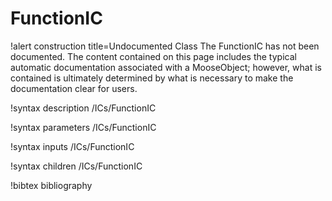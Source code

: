 <!-- MOOSE Documentation Stub: Remove this when content is added. -->

# FunctionIC

!alert construction title=Undocumented Class
The FunctionIC has not been documented. The content contained on this page includes the
typical automatic documentation associated with a MooseObject; however, what is contained is
ultimately determined by what is necessary to make the documentation clear for users.

!syntax description /ICs/FunctionIC

!syntax parameters /ICs/FunctionIC

!syntax inputs /ICs/FunctionIC

!syntax children /ICs/FunctionIC

!bibtex bibliography
